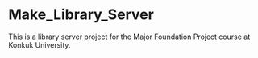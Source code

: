 # Make_Library_Server
This is a library server project for the Major Foundation Project course at Konkuk University.
